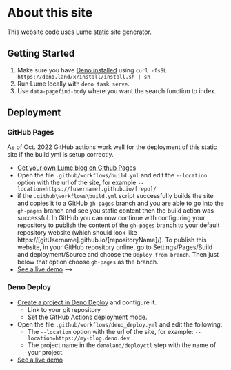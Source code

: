 # About this site

This website code uses [Lume](https://github.com/lumeland/lume) static site generator.

## Getting Started

1. Make sure you have [Deno installed](https://deno.land/#installation) using 
`curl -fsSL https://deno.land/x/install/install.sh | sh`
2. Run Lume locally with `deno task serve`.
3. Use `data-pagefind-body` where you want the search function to index.

## Deployment

### GitHub Pages

As of Oct. 2022 GitHub actions work well for the deployment of this static site if the build.yml is setup correctly.

- [Get your own Lume blog on Github Pages](https://github.com/lumeland/base-blog/generate)
- Open the file `.github/workflows/build.yml` and edit the `--location` option
  with the url of the site, for example
  `--location=https://[username].github.io/[repo]/`
- if the `.github\workflows\build.yml` script successfully builds the site and copies it to a GitHub `gh-pages` branch and you are able to go into the `gh-pages` branch and see you static content then the build action was successful. In GitHub you can now continue with configuring your repository to publish the content of the `gh-pages` branch to your default repository website (which should look like https://[gitUsername].github.io/[repositoryName]/). To publish this website, in your GitHub repository online, go to Settings/Pages/Build and deployment/Source and choose the `Deploy from branch`. Then just below that option choose `gh-pages` as the branch.
- [See a live demo](https://lumeland.github.io/base-bgh-pageslog/) -->

### Deno Deploy

- [Create a project in Deno Deploy](https://deno.com/deploy) and configure it.
  - Link to your git repository
  - Set the GitHub Actions deployment mode.
- Open the file `.github/workflows/deno_deploy.yml` and edit the following:
  - The `--location` option with the url of the site, for example:
    `--location=https://my-blog.deno.dev`
  - The project name in the `denoland/deployctl` step with the name of your
    project.
- [See a live demo](https://lume-blog.deno.dev)

